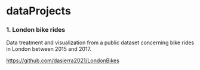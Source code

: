 # dataProjects

### 1. London bike rides

Data treatment and visualization from a public dataset concerning bike rides in London between 2015 and 2017.

https://github.com/dasierra2021/LondonBikes
